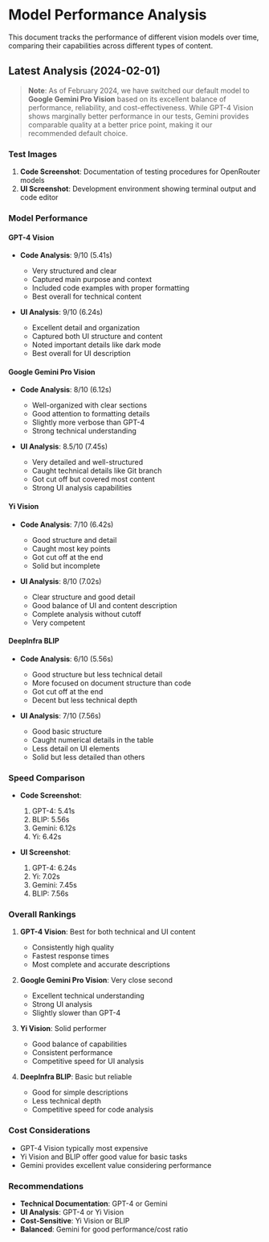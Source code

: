 # Model Performance Analysis

This document tracks the performance of different vision models over time, comparing their capabilities across different types of content.

## Latest Analysis (2024-02-01)

> **Note**: As of February 2024, we have switched our default model to **Google Gemini Pro Vision** based on its excellent balance of performance, reliability, and cost-effectiveness. While GPT-4 Vision shows marginally better performance in our tests, Gemini provides comparable quality at a better price point, making it our recommended default choice.

### Test Images
1. **Code Screenshot**: Documentation of testing procedures for OpenRouter models
2. **UI Screenshot**: Development environment showing terminal output and code editor

### Model Performance

#### GPT-4 Vision
- **Code Analysis**: 9/10 (5.41s)
  - Very structured and clear
  - Captured main purpose and context
  - Included code examples with proper formatting
  - Best overall for technical content

- **UI Analysis**: 9/10 (6.24s)
  - Excellent detail and organization
  - Captured both UI structure and content
  - Noted important details like dark mode
  - Best overall for UI description

#### Google Gemini Pro Vision
- **Code Analysis**: 8/10 (6.12s)
  - Well-organized with clear sections
  - Good attention to formatting details
  - Slightly more verbose than GPT-4
  - Strong technical understanding

- **UI Analysis**: 8.5/10 (7.45s)
  - Very detailed and well-structured
  - Caught technical details like Git branch
  - Got cut off but covered most content
  - Strong UI analysis capabilities

#### Yi Vision
- **Code Analysis**: 7/10 (6.42s)
  - Good structure and detail
  - Caught most key points
  - Got cut off at the end
  - Solid but incomplete

- **UI Analysis**: 8/10 (7.02s)
  - Clear structure and good detail
  - Good balance of UI and content description
  - Complete analysis without cutoff
  - Very competent

#### DeepInfra BLIP
- **Code Analysis**: 6/10 (5.56s)
  - Good structure but less technical detail
  - More focused on document structure than code
  - Got cut off at the end
  - Decent but less technical depth

- **UI Analysis**: 7/10 (7.56s)
  - Good basic structure
  - Caught numerical details in the table
  - Less detail on UI elements
  - Solid but less detailed than others

### Speed Comparison
- **Code Screenshot**:
  1. GPT-4: 5.41s
  2. BLIP: 5.56s
  3. Gemini: 6.12s
  4. Yi: 6.42s

- **UI Screenshot**:
  1. GPT-4: 6.24s
  2. Yi: 7.02s
  3. Gemini: 7.45s
  4. BLIP: 7.56s

### Overall Rankings
1. **GPT-4 Vision**: Best for both technical and UI content
   - Consistently high quality
   - Fastest response times
   - Most complete and accurate descriptions

2. **Google Gemini Pro Vision**: Very close second
   - Excellent technical understanding
   - Strong UI analysis
   - Slightly slower than GPT-4

3. **Yi Vision**: Solid performer
   - Good balance of capabilities
   - Consistent performance
   - Competitive speed for UI analysis

4. **DeepInfra BLIP**: Basic but reliable
   - Good for simple descriptions
   - Less technical depth
   - Competitive speed for code analysis

### Cost Considerations
- GPT-4 Vision typically most expensive
- Yi Vision and BLIP offer good value for basic tasks
- Gemini provides excellent value considering performance

### Recommendations
- **Technical Documentation**: GPT-4 or Gemini
- **UI Analysis**: GPT-4 or Yi Vision
- **Cost-Sensitive**: Yi Vision or BLIP
- **Balanced**: Gemini for good performance/cost ratio
